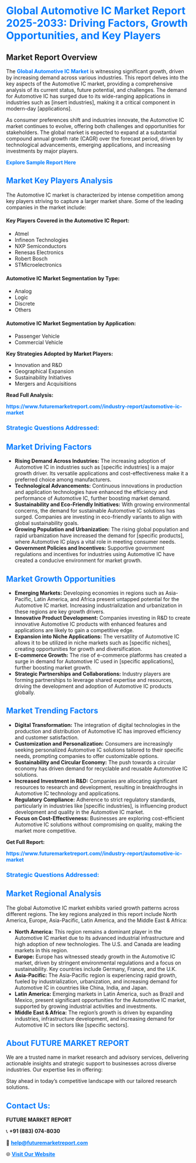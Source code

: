 <h1 style="color: #007BFF;">Global Automotive IC Market Report 2025-2033: Driving Factors, Growth Opportunities, and Key Players</h1>

<section id="overview">
<h2>Market Report Overview</h2>
<p>The <a href="https://www.futuremarketreport.com//industry-report/automotive-ic-market" style="color: #007BFF; text-decoration: none;"><strong>Global Automotive IC Market</strong></a> is witnessing significant growth, driven by increasing demand across various industries. This report delves into the key aspects of the Automotive IC market, providing a comprehensive analysis of its current status, future potential, and challenges. The demand for Automotive IC has surged due to its wide-ranging applications in industries such as [insert industries], making it a critical component in modern-day [applications].</p>
<p>As consumer preferences shift and industries innovate, the Automotive IC market continues to evolve, offering both challenges and opportunities for stakeholders. The global market is expected to expand at a substantial compound annual growth rate (CAGR) over the forecast period, driven by technological advancements, emerging applications, and increasing investments by major players.</p>
</section>

<section id="overview">
<p><a href="https://www.futuremarketreport.com//request-sample/reportId=48265" style="color: #007BFF; text-decoration: none;"><strong>Explore Sample Report Here</strong></a></p>
</section>

<section id="key-players">
<h2 style="color: #007BFF;">Market Key Players Analysis</h2>
<p>The Automotive IC market is characterized by intense competition among key players striving to capture a larger market share. Some of the leading companies in the market include:</p>
<h4>Key Players Covered in the Automotive IC Report:</h4>
<ul><li>Atmel</li><li>Infineon Technologies</li><li>NXP Semiconductors</li><li>Renesas Electronics</li><li>Robert Bosch</li><li>STMicroelectronics</li></ul>
<h4>Automotive IC Market Segmentation by Type:</h4>
<ul><li>Analog</li><li>Logic</li><li>Discrete</li><li>Others</li></ul>

<h4>Automotive IC Market Segmentation by Application:</h4>
<ul><li>Passenger Vehicle</li><li>Commercial Vehicle</li></ul>
<p><strong>Key Strategies Adopted by Market Players:</strong></p>
<ul>
<li>Innovation and R&D</li>
<li>Geographical Expansion</li>
<li>Sustainability Initiatives</li>
<li>Mergers and Acquisitions</li>
</ul>
</section>

<section>
<p><strong>Read Full Analysis: </strong></p><a href="https://www.futuremarketreport.com//industry-report/automotive-ic-market" style="color: #007BFF; text-decoration: none;"><strong>https://www.futuremarketreport.com//industry-report/automotive-ic-market</strong></a>
<h3 style="color: #007BFF;">Strategic Questions Addressed:</h3>
</section>

<section id="driving-factors">
<h2 style="color: #007BFF;">Market Driving Factors</h2>
<ul>
<li><strong>Rising Demand Across Industries:</strong> The increasing adoption of Automotive IC in industries such as [specific industries] is a major growth driver. Its versatile applications and cost-effectiveness make it a preferred choice among manufacturers.</li>
<li><strong>Technological Advancements:</strong> Continuous innovations in production and application technologies have enhanced the efficiency and performance of Automotive IC, further boosting market demand.</li>
<li><strong>Sustainability and Eco-Friendly Initiatives:</strong> With growing environmental concerns, the demand for sustainable Automotive IC solutions has surged. Companies are investing in eco-friendly variants to align with global sustainability goals.</li>
<li><strong>Growing Population and Urbanization:</strong> The rising global population and rapid urbanization have increased the demand for [specific products], where Automotive IC plays a vital role in meeting consumer needs.</li>
<li><strong>Government Policies and Incentives:</strong> Supportive government regulations and incentives for industries using Automotive IC have created a conducive environment for market growth.</li>
</ul>
</section>

<section id="growth-opportunities">
<h2 style="color: #007BFF;">Market Growth Opportunities</h2>
<ul>
<li><strong>Emerging Markets:</strong> Developing economies in regions such as Asia-Pacific, Latin America, and Africa present untapped potential for the Automotive IC market. Increasing industrialization and urbanization in these regions are key growth drivers.</li>
<li><strong>Innovative Product Development:</strong> Companies investing in R&D to create innovative Automotive IC products with enhanced features and applications are likely to gain a competitive edge.</li>
<li><strong>Expansion into Niche Applications:</strong> The versatility of Automotive IC allows it to be utilized in niche markets such as [specific niches], creating opportunities for growth and diversification.</li>
<li><strong>E-commerce Growth:</strong> The rise of e-commerce platforms has created a surge in demand for Automotive IC used in [specific applications], further boosting market growth.</li>
<li><strong>Strategic Partnerships and Collaborations:</strong> Industry players are forming partnerships to leverage shared expertise and resources, driving the development and adoption of Automotive IC products globally.</li>
</ul>
</section>

<section id="trending-factors">
<h2 style="color: #007BFF;">Market Trending Factors</h2>
<ul>
<li><strong>Digital Transformation:</strong> The integration of digital technologies in the production and distribution of Automotive IC has improved efficiency and customer satisfaction.</li>
<li><strong>Customization and Personalization:</strong> Consumers are increasingly seeking personalized Automotive IC solutions tailored to their specific needs, prompting companies to offer customizable options.</li>
<li><strong>Sustainability and Circular Economy:</strong> The push towards a circular economy has driven demand for recyclable and reusable Automotive IC solutions.</li>
<li><strong>Increased Investment in R&D:</strong> Companies are allocating significant resources to research and development, resulting in breakthroughs in Automotive IC technology and applications.</li>
<li><strong>Regulatory Compliance:</strong> Adherence to strict regulatory standards, particularly in industries like [specific industries], is influencing product development and quality in the Automotive IC market.</li>
<li><strong>Focus on Cost-Effectiveness:</strong> Businesses are exploring cost-efficient Automotive IC solutions without compromising on quality, making the market more competitive.</li>
</ul>
</section>

<section>
<p><strong>Get Full Report: </strong></p><a href="https://www.futuremarketreport.com//industry-report/automotive-ic-market" style="color: #007BFF; text-decoration: none;"><strong>https://www.futuremarketreport.com//industry-report/automotive-ic-market</strong></a>
<h3 style="color: #007BFF;">Strategic Questions Addressed:</h3>
</section>


<section id="regional-analysis">
<h2 style="color: #007BFF;">Market Regional Analysis</h2>
<p>The global Automotive IC market exhibits varied growth patterns across different regions. The key regions analyzed in this report include North America, Europe, Asia-Pacific, Latin America, and the Middle East & Africa:</p>
<ul>
<li><strong>North America:</strong> This region remains a dominant player in the Automotive IC market due to its advanced industrial infrastructure and high adoption of new technologies. The U.S. and Canada are leading markets in this region.</li>
<li><strong>Europe:</strong> Europe has witnessed steady growth in the Automotive IC market, driven by stringent environmental regulations and a focus on sustainability. Key countries include Germany, France, and the U.K.</li>
<li><strong>Asia-Pacific:</strong> The Asia-Pacific region is experiencing rapid growth, fueled by industrialization, urbanization, and increasing demand for Automotive IC in countries like China, India, and Japan.</li>
<li><strong>Latin America:</strong> Emerging markets in Latin America, such as Brazil and Mexico, present significant opportunities for the Automotive IC market, supported by growing industrial activities and investments.</li>
<li><strong>Middle East & Africa:</strong> The region’s growth is driven by expanding industries, infrastructure development, and increasing demand for Automotive IC in sectors like [specific sectors].</li>
</ul>
</section>

<footer>
<h2 style="color: #007BFF;">About FUTURE MARKET REPORT</h2>
<p>We are a trusted name in market research and advisory services, delivering actionable insights and strategic support to businesses across diverse industries. Our expertise lies in offering:</p>

<p>Stay ahead in today’s competitive landscape with our tailored research solutions.</p>

<h2 style="color: #007BFF;">Contact Us:</h2>
<p><strong>FUTURE MARKET REPORT</strong></p>
<p>📞 <strong>+91 (883) 074-8030</strong></p>
<p>📧 <strong><a href="mailto:help@futuremarketreport.com" style="color: #007BFF;">help@futuremarketreport.com</a></strong></p>
<p>🌐 <strong><a href="https://www.futuremarketreport.com/" style="color: #007BFF;">Visit Our Website</a></strong></p>
</footer>